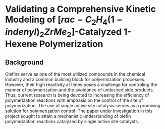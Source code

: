 # Validating a Comprehensive Kinetic Modeling of $[rac-C_2H_4(1-indenyl)_2ZrMe_2]$-Catalyzed 1-Hexene Polymerization

## Background 
  Olefins serve as one of the most utilized compounds in the chemical industry and a common building block for polyermization processes. However, their high reactivity at times poses a challenge for controling the manner of polymerization and the avoidance of undesired side products. Thus, current research is being devoted to increasing the efficiency of polymerization reactions with emphasis on the control of the site of polymerization. The use of single active site catalysis serves as a promising solution for polymerization control. 
  The paper under investigation in this project sought to attain a mechanistic understanding of olefin polymerization reactions catalyzed by single active site catalysts.  
